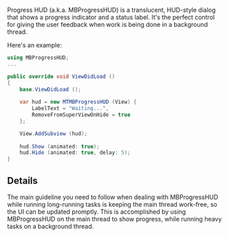 Progress HUD (a.k.a. MBProgressHUD) is a translucent, HUD-style dialog
that shows a progress indicator and a status label. It's the perfect
control for giving the user feedback when work is being done in a
background thread.

Here's an example:

```csharp
using MBProgressHUD;
...

public override void ViewDidLoad ()
{
	base.ViewDidLoad ();
	
	var hud = new MTMBProgressHUD (View) {
		LabelText = "Waiting...",
		RemoveFromSuperViewOnHide = true
	};

	View.AddSubview (hud);
		
	hud.Show (animated: true);
	hud.Hide (animated: true, delay: 5);
}
```

## Details

The main guideline you need to follow when dealing with MBProgressHUD while running long-running
tasks is keeping the main thread work-free, so the UI can be updated promptly. This is accomplished
by using MBProgressHUD on the main thread to show progress, while running heavy tasks on a
background thread.
